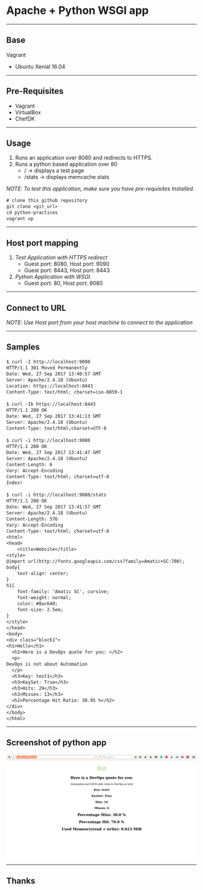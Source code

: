 # Apache + Python WSGI app

----
## Base
Vagrant

* Ubuntu Xenial 16.04

----
## Pre-Requisites

* Vagrant
* VirtualBox
* ChefDK

----
## Usage
1. Runs an application over 8080 and redirects to HTTPS.
2. Runs a python based application over 80
   * / -> displays a test page
   * /stats -> displays memcache stats

*NOTE: To test this application, make sure you have pre-requisites Installed.*
```
# clone this github repository
git clone <git_url>
cd python-practices
vagrant up
```
----
## Host port mapping
1. *Test Application with HTTPS redirect*
    * Guest port: 8080, Host port: 9090
    * Guest port: 8443, Host port: 8443
2. *Python Application with WSGI*
    * Guest port: 80, Host port: 9080
----
## Connect to URL
*NOTE: Use Host port from your host machine to connect to the application*

----
## Samples
```
$ curl -I http://localhost:9090
HTTP/1.1 301 Moved Permanently
Date: Wed, 27 Sep 2017 13:40:57 GMT
Server: Apache/2.4.18 (Ubuntu)
Location: https://localhost:8443
Content-Type: text/html; charset=iso-8859-1

$ curl -Ik https://localhost:8443
HTTP/1.1 200 OK
Date: Wed, 27 Sep 2017 13:41:13 GMT
Server: Apache/2.4.18 (Ubuntu)
Content-Type: text/html;charset=UTF-8

$ curl -i http://localhost:9080
HTTP/1.1 200 OK
Date: Wed, 27 Sep 2017 13:41:47 GMT
Server: Apache/2.4.18 (Ubuntu)
Content-Length: 6
Vary: Accept-Encoding
Content-Type: text/html; charset=utf-8
Index!

$ curl -i http://localhost:9080/stats
HTTP/1.1 200 OK
Date: Wed, 27 Sep 2017 13:41:57 GMT
Server: Apache/2.4.18 (Ubuntu)
Content-Length: 576
Vary: Accept-Encoding
Content-Type: text/html; charset=utf-8
<html>
<head>
    <title>Website</title>
<style>
@import url(http://fonts.googleapis.com/css?family=Amatic+SC:700);
body{
    text-align: center;    
}
h1{
    font-family: 'Amatic SC', cursive;
    font-weight: normal;
    color: #8ac640;
    font-size: 2.5em;
}
</style>
</head>
<body>
<div class="block1">
<h1>Hello</h1>
  <h2>Here is a DevOps quote for you: </h2>
  <p>
DevOps is not about Automation
  </p>
  <h3>Key: test1</h3>
  <h3>KeySet: True</h3>
  <h3>Hits: 29</h3>
  <h3>Misses: 13</h3>
  <h2>Percentage Hit Ratio: 30.95 %</h2>
</div>
</body>
</html>
```

----
## Screenshot of python app
![screenshot](https://github.com/abhiTamrakar/python-practices/blob/master/flask-examples/memcache-sample/working_python_app.png "Python App with memcache")

----
## Thanks

